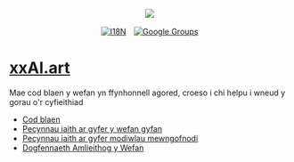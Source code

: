 <p align="center"><a href="https://wac.tax"><img src="https://cdn.jsdelivr.net/gh/wactax/img/logo.svg"/></a></p><p align="center"><a href="https://github.com/wactax/wac.tax/blob/main/doc/README.md#readme"><img alt="I18N" src="https://cdn.jsdelivr.net/gh/wactax/img/t.svg"/></a>　<a href="https://groups.google.com/u/2/g/wactax"><img alt="Google Groups" src="https://cdn.jsdelivr.net/gh/wactax/img/g-groups.svg"/></a></p>

# [xxAI.art](https://xxAI.art)

Mae cod blaen y wefan yn ffynhonnell agored, croeso i chi helpu i wneud y gorau o'r cyfieithiad

* [Cod blaen](https://github.com/xxai-art/web)
* [Pecynnau iaith ar gyfer y wefan gyfan](https://github.com/xxai-art/web/tree/main/i18n)
* [Pecynnau iaith ar gyfer modiwlau mewngofnodi](https://github.com/wacpkg/user/tree/main/ui.i18n)
* [Dogfennaeth Amlieithog y Wefan](https://github.com/xxai-doc)
